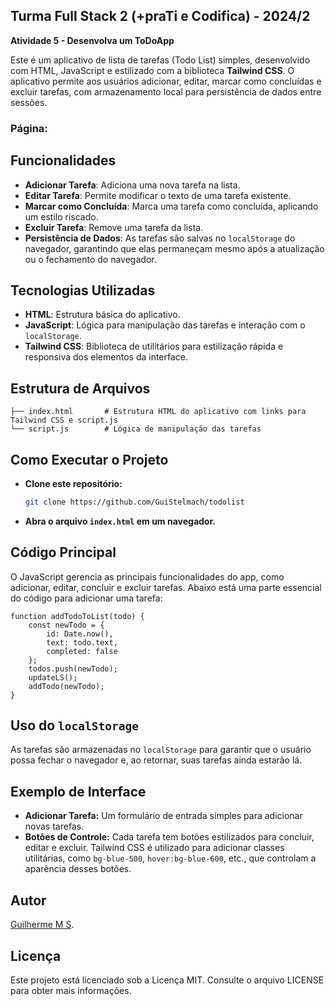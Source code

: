 ## Turma Full Stack 2 (+praTi e Codifica) - 2024/2  
**Atividade 5 - Desenvolva um ToDoApp**

Este é um aplicativo de lista de tarefas (Todo List) simples, desenvolvido com HTML, JavaScript e estilizado com a biblioteca **Tailwind CSS**. O aplicativo permite aos usuários adicionar, editar, marcar como concluídas e excluir tarefas, com armazenamento local para persistência de dados entre sessões.

### Página: 

## Funcionalidades

- **Adicionar Tarefa**: Adiciona uma nova tarefa na lista.
- **Editar Tarefa**: Permite modificar o texto de uma tarefa existente.
- **Marcar como Concluída**: Marca uma tarefa como concluída, aplicando um estilo riscado.
- **Excluir Tarefa**: Remove uma tarefa da lista.
- **Persistência de Dados**: As tarefas são salvas no `localStorage` do navegador, garantindo que elas permaneçam mesmo após a atualização ou o fechamento do navegador.

## Tecnologias Utilizadas

- **HTML**: Estrutura básica do aplicativo.
- **JavaScript**: Lógica para manipulação das tarefas e interação com o `localStorage`.
- **Tailwind CSS**: Biblioteca de utilitários para estilização rápida e responsiva dos elementos da interface.

## Estrutura de Arquivos

    
    ├── index.html       # Estrutura HTML do aplicativo com links para Tailwind CSS e script.js
    └── script.js        # Lógica de manipulação das tarefas
   

## Como Executar o Projeto

- **Clone este repositório:**

    ```bash
    git clone https://github.com/GuiStelmach/todolist
    ```

- **Abra o arquivo `index.html` em um navegador.**

## Código Principal

O JavaScript gerencia as principais funcionalidades do app, como adicionar, editar, concluir e excluir tarefas. Abaixo está uma parte essencial do código para adicionar uma tarefa:

    
    function addTodoToList(todo) {
        const newTodo = {
            id: Date.now(),
            text: todo.text,
            completed: false
        };
        todos.push(newTodo);
        updateLS();
        addTodo(newTodo);
    }

## Uso do `localStorage`

As tarefas são armazenadas no `localStorage` para garantir que o usuário possa fechar o navegador e, ao retornar, suas tarefas ainda estarão lá.

## Exemplo de Interface

- **Adicionar Tarefa:** Um formulário de entrada simples para adicionar novas tarefas.
- **Botões de Controle:** Cada tarefa tem botões estilizados para concluir, editar e excluir. Tailwind CSS é utilizado para adicionar classes utilitárias, como `bg-blue-500`, `hover:bg-blue-600`, etc., que controlam a aparência desses botões.

## Autor
[Guilherme M S](https://github.com/GuiStelmach).

## Licença

Este projeto está licenciado sob a Licença MIT. Consulte o arquivo LICENSE para obter mais informações.

